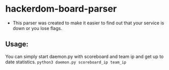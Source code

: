 # hackerdom-board-parser
* This parser was created to make it easier to find out that your service is down or you lose flags.
## Usage:
You can simply start daemon.py with scoreboard and team ip and get up to date statistics.
```python3 daemon.py scoreboard_ip team_ip```

